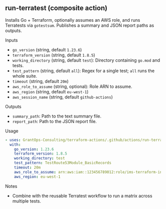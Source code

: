 ## run-terratest (composite action)

Installs Go + Terraform, optionally assumes an AWS role, and runs Terratests via `gotestsum`. Publishes a summary and JSON report paths as outputs.

Inputs
- `go_version` (string, default `1.23.6`)
- `terraform_version` (string, default `1.8.5`)
- `working_directory` (string, default `test`): Directory containing `go.mod` and tests.
- `test_pattern` (string, default `all`): Regex for a single test; `all` runs the whole suite.
- `timeout` (string, default `20m`)
- `aws_role_to_assume` (string, optional): Role ARN to assume.
- `aws_region` (string, default `eu-west-1`)
- `aws_session_name` (string, default `github-actions`)

Outputs
- `summary_path`: Path to the text summary file.
- `report_path`: Path to the JSON report file.

Usage
```yaml
- uses: GrantOps-Consulting/terraform-actions/.github/actions/run-terratest@v1
  with:
    go_version: 1.23.6
    terraform_version: 1.8.5
    working_directory: test
    test_pattern: TestRoute53Module_BasicRecords
    timeout: 20m
    aws_role_to_assume: arn:aws:iam::123456789012:role/ims-terraform-infrastructure-role-sandbox
    aws_region: eu-west-1
```

Notes
- Combine with the reusable Terratest workflow to run a matrix across multiple tests.
